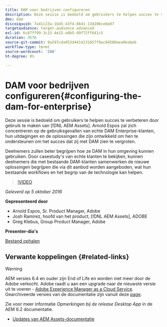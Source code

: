 ```yaml
---
title: DAM voor bedrijven configureren
description: Deze sessie is bedoeld om gebruikers te helpen succes te verbeteren door AEM Assets te gebruiken. Arnold Espos zal zich concentreren op de gebruiksgevallen van echte DAM Enterprise-klanten, hun uitdagingen en de oplossingen die zijn ontwikkeld om hen te ondersteunen om het succes dat zij met DAM zien te vergroten.   Deelnemers zullen beter begrijpen hoe ze DAM in hun omgeving kunnen gebruiken. Door casestudy's van echte klanten te bekijken, kunnen deelnemers die met bestaande DAM-klanten samenwerken de nieuwe oplossingen begrijpen die via dit aanbod worden aangeboden, wat hun bestaande workflows en het begrip van de technologie kan helpen.
dms: dam
discoiquuid: 7a41c23a-1b45-43f4-8b41-13d206ce6e87
targetaudience: target-audience advanced
exl-id: 6c87ff99-3c15-4e15-a0b5-d9f72ff641c5
duration: 3576
source-git-commit: 9a297cda953d4414131657f9ac84580aea0eabeb
workflow-type: tm+mt
source-wordcount: '288'
ht-degree: 0%

---
```


# DAM voor bedrijven configureren{#configuring-the-dam-for-enterprise}

Deze sessie is bedoeld om gebruikers te helpen succes te verbeteren door gebruik te maken van [!DNL AEM Assets]. Arnold Espos zal zich concentreren op de gebruiksgevallen van echte DAM Enterprise-klanten, hun uitdagingen en de oplossingen die zijn ontwikkeld om hen te ondersteunen om het succes dat zij met DAM zien te vergroten.

Deelnemers zullen beter begrijpen hoe ze DAM in hun omgeving kunnen gebruiken. Door casestudy&#39;s van echte klanten te bekijken, kunnen deelnemers die met bestaande DAM-klanten samenwerken de nieuwe oplossingen begrijpen die via dit aanbod worden aangeboden, wat hun bestaande workflows en het begrip van de technologie kan helpen.

>[!VIDEO](https://video.tv.adobe.com/v/19298/?quality=9)

*Geleverd op 5 oktober 2016*

**Gepresenteerd door**

* Arnold Espos, Sr. Product Manager, Adobe
* Josh Ramirez, hoofd van het product, [!DNL AEM Assets], ADOBE
* Greg Klebus, Group Product Manager, Adobe

**Presenter-dia&#39;s**

[Bestand ophalen](assets/assets-webinar-oct5final.pdf)

## Verwante koppelingen {#related-links}

>[!WARNING]
>
>AEM versies 6.4 en ouder zijn End of Life en worden niet meer door de Adobe verkocht.  Adobe raadt u aan een upgrade naar de nieuwste versie uit te voeren - [Adobe Experience Manager as a Cloud Service](https://experienceleague.adobe.com/docs/experience-manager-cloud-service.html).  Gearchiveerde versies van de documentatie zijn vanuit deze [page](https://experienceleague.adobe.com/docs/experience-manager-release-information/aem-release-updates/previous-updates/aem-previous-versions.html).
>
>Zie voor meer informatie *Opmerkingen bij de release Desktop App* in de AEM 6.2 documentatie.

* [Updates van AEM Assets-documentatie](https://docs.adobe.com/content/docs/en/aem/recent-documentation-updates.html)
